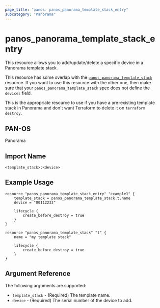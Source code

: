 ```yaml
---
page_title: "panos: panos_panorama_template_stack_entry"
subcategory: "Panorama"
---
```


# panos_panorama_template_stack_entry

This resource allows you to add/update/delete a specific device in a Panorama
template stack.

This resource has some overlap with the
[`panos_panorama_template_stack`](panorama_template_stack.html)
resource.  If you want to use this resource with the other one, then make
sure that your `panos_panorama_template_stack` spec does not define the
`devices` field.

This is the appropriate resource to use if you have a pre-existing template stack
in Panorama and don't want Terraform to delete it on `terraform destroy`.


## PAN-OS

Panorama


## Import Name

```shell
<template_stack>:<device>
```


## Example Usage

```hcl
resource "panos_panorama_template_stack_entry" "example1" {
    template_stack = panos_panorama_template_stack.t.name
    device = "00112233"

    lifecycle {
        create_before_destroy = true
    }
}

resource "panos_panorama_template_stack" "t" {
    name = "my template stack"

    lifecycle {
        create_before_destroy = true
    }
}
```

## Argument Reference

The following arguments are supported:

* `template_stack` - (Required) The template name.
* `device` - (Required) The serial number of the device to add.
